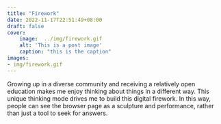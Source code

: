 ```yaml
---
title: "Firework"
date: 2022-11-17T22:51:49+08:00
draft: false
cover:
    image:  ../img/firework.gif
    alt: 'This is a post image'
    caption: "this is the caption"
images:
- img/firework.gif
---
```


Growing up in a diverse community and receiving a relatively open education makes me enjoy thinking about things in a different way. This unique thinking mode drives me to build this digital firework. In this way, people can see the browser page as a sculpture and performance, rather than just a tool to seek for answers.